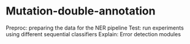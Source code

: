 # Mutation-double-annotation

Preproc: preparing the data for the NER pipeline
Test: run experiments using different sequential classifiers
Explain: Error detection modules
